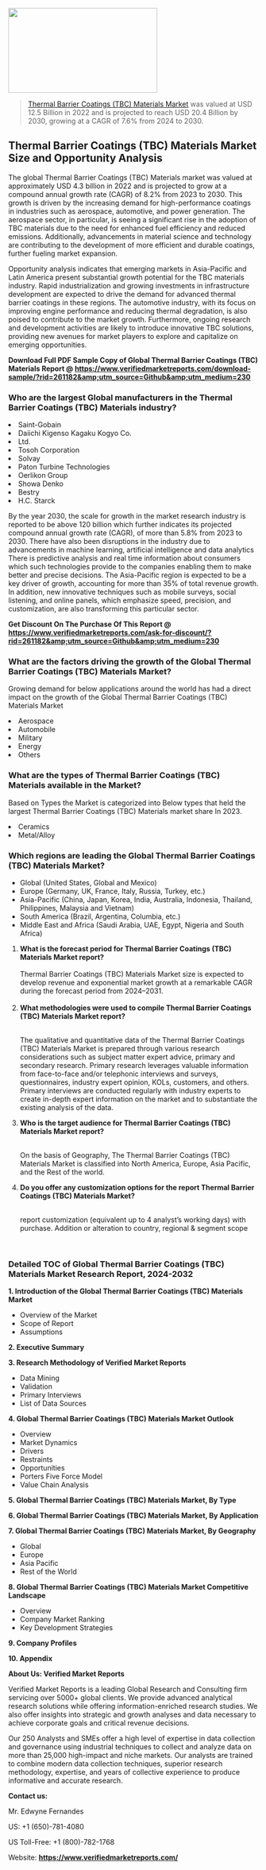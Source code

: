 <img src="https://ffe5etoiles.com/wp-content/uploads/2024/12/MST1-300x171.png" alt="" width="300" height="171" class="alignnone size-medium wp-image-20088" /><blockquote><p><p><a href="https://www.verifiedmarketreports.com/download-sample/?rid=261182&utm_source=Github&utm_medium=230" target="_blank">Thermal Barrier Coatings (TBC) Materials Market</a> was valued at USD 12.5 Billion in 2022 and is projected to reach USD 20.4 Billion by 2030, growing at a CAGR of 7.6% from 2024 to 2030.</p></blockquote><p><h2>Thermal Barrier Coatings (TBC) Materials Market Size and Opportunity Analysis</h2> <p>The global Thermal Barrier Coatings (TBC) Materials market was valued at approximately USD 4.3 billion in 2022 and is projected to grow at a compound annual growth rate (CAGR) of 8.2% from 2023 to 2030. This growth is driven by the increasing demand for high-performance coatings in industries such as aerospace, automotive, and power generation. The aerospace sector, in particular, is seeing a significant rise in the adoption of TBC materials due to the need for enhanced fuel efficiency and reduced emissions. Additionally, advancements in material science and technology are contributing to the development of more efficient and durable coatings, further fueling market expansion.</p> <p>Opportunity analysis indicates that emerging markets in Asia-Pacific and Latin America present substantial growth potential for the TBC materials industry. Rapid industrialization and growing investments in infrastructure development are expected to drive the demand for advanced thermal barrier coatings in these regions. The automotive industry, with its focus on improving engine performance and reducing thermal degradation, is also poised to contribute to the market growth. Furthermore, ongoing research and development activities are likely to introduce innovative TBC solutions, providing new avenues for market players to explore and capitalize on emerging opportunities.</p> </p><p class=""><strong>Download Full PDF Sample Copy of Global Thermal Barrier Coatings (TBC) Materials Report @ <a href="https://www.verifiedmarketreports.com/download-sample/?rid=261182&amp;utm_source=Github&amp;utm_medium=230" target="_blank">https://www.verifiedmarketreports.com/download-sample/?rid=261182&amp;utm_source=Github&amp;utm_medium=230</a></strong></p><h3 id="" class="">Who are the largest Global manufacturers in the Thermal Barrier Coatings (TBC) Materials industry?</h3><p><li>Saint-Gobain</li><li> Daiichi Kigenso Kagaku Kogyo Co.</li><li> Ltd.</li><li> Tosoh Corporation</li><li> Solvay</li><li> Paton Turbine Technologies</li><li> Oerlikon Group</li><li> Showa Denko</li><li> Bestry</li><li> H.C. Starck</li></p><div class=""><div class="" dir="" data-message-author-role="" data-message-id="" data-message-model-slug=""><div class=""><div class=""><div class=""><div class="" dir="" data-message-author-role="" data-message-id="" data-message-model-slug=""><div class=""><div class=""><p>By the year 2030, the scale for growth in the market research industry is reported to be above 120 billion which further indicates its projected compound annual growth rate (CAGR), of more than 5.8% from 2023 to 2030. There have also been disruptions in the industry due to advancements in machine learning, artificial intelligence and data analytics There is predictive analysis and real time information about consumers which such technologies provide to the companies enabling them to make better and precise decisions. The Asia-Pacific region is expected to be a key driver of growth, accounting for more than 35% of total revenue growth. In addition, new innovative techniques such as mobile surveys, social listening, and online panels, which emphasize speed, precision, and customization, are also transforming this particular sector.</p><p><strong>Get Discount On The Purchase Of This Report @&nbsp; <a href="https://www.verifiedmarketreports.com/ask-for-discount/?rid=261182&amp;utm_source=Github&amp;utm_medium=230" target="_blank">https://www.verifiedmarketreports.com/ask-for-discount/?rid=261182&amp;utm_source=Github&amp;utm_medium=230</a></strong></p></div></div></div></div></div></div></div></div><h3 id="" class="">What are the factors driving the growth of the Global Thermal Barrier Coatings (TBC) Materials Market?</h3><p id="" class="">Growing demand for below applications around the world has had a direct impact on the growth of the Global Thermal Barrier Coatings (TBC) Materials Market</p><p id="" class=""><li>Aerospace</li><li> Automobile</li><li> Military</li><li> Energy</li><li> Others</li></p><h3 id="" class="">What are the types of Thermal Barrier Coatings (TBC) Materials available in the Market?</h3><p id="" class="">Based on Types the Market is categorized into Below types that held the largest Thermal Barrier Coatings (TBC) Materials market share In 2023.</p><p id="" class=""><li>Ceramics</li><li> Metal/Alloy</li></p><h3 id="" class="">Which regions are leading the Global Thermal Barrier Coatings (TBC) Materials Market?</h3><ul><li>Global (United States, Global and Mexico)</li><li>Europe (Germany, UK, France, Italy, Russia, Turkey, etc.)</li><li>Asia-Pacific (China, Japan, Korea, India, Australia, Indonesia, Thailand, Philippines, Malaysia and Vietnam)</li><li>South America (Brazil, Argentina, Columbia, etc.)</li><li>Middle East and Africa (Saudi Arabia, UAE, Egypt, Nigeria and South Africa)</li></ul><p><ol><li><strong>What is the forecast period for Thermal Barrier Coatings (TBC) Materials Market report?<br /></strong><br /><span data-sheets-root="1" data-sheets-value="{&quot;1&quot;:2,&quot;2&quot;:&quot;XXXX size is expected to develop revenue and exponential market growth at a remarkable CAGR during the forecast period from 2024&ndash;2030.&quot;}" data-sheets-userformat="{&quot;2&quot;:12674,&quot;4&quot;:{&quot;1&quot;:2,&quot;2&quot;:16776960},&quot;10&quot;:2,&quot;11&quot;:0,&quot;15&quot;:&quot;Arial&quot;,&quot;16&quot;:12}">Thermal Barrier Coatings (TBC) Materials Market size is expected to develop revenue and exponential market growth at a remarkable CAGR during the forecast period from 2024&ndash;2031.</span><br /><br /></li><li><strong>What methodologies were used to compile Thermal Barrier Coatings (TBC) Materials Market report?<br /><br /></strong><p>The qualitative and quantitative data of the&nbsp;Thermal Barrier Coatings (TBC) Materials Market is prepared through various research considerations such as subject matter expert advice, primary and secondary research. Primary research leverages valuable information from face-to-face and/or telephonic interviews and surveys, questionnaires, industry expert opinion, KOLs, customers, and others. Primary interviews are conducted regularly with industry experts to create in-depth expert information on the market and to substantiate the existing analysis of the data.&nbsp;</p></li><li><strong>Who is the target audience for Thermal Barrier Coatings (TBC) Materials Market report?<br /><br /></strong><p>On the basis of Geography, The&nbsp;Thermal Barrier Coatings (TBC) Materials Market is classified into North America, Europe, Asia Pacific, and the Rest of the world.</p></li><li><strong>Do you offer any customization options for the report Thermal Barrier Coatings (TBC) Materials Market?<br /><br /></strong><p>report customization (equivalent up to 4 analyst&rsquo;s working days) with purchase. Addition or alteration to country, regional &amp; segment scope</p><p>&nbsp;</p></li></ol></p><h3 id="" class="">Detailed TOC of Global Thermal Barrier Coatings (TBC) Materials Market Research Report, 2024-2032</h3><p id="" class=""><strong>1. Introduction of the Global Thermal Barrier Coatings (TBC) Materials Market</strong></p><ul><li>Overview of the Market</li><li>Scope of Report</li><li>Assumptions</li></ul><p id="" class=""><strong>2. Executive Summary</strong></p><p id="" class=""><strong>3. Research Methodology of&nbsp;Verified Market Reports</strong></p><ul><li>Data Mining</li><li>Validation</li><li>Primary Interviews</li><li>List of Data Sources</li></ul><p id="" class=""><strong>4. Global Thermal Barrier Coatings (TBC) Materials Market Outlook</strong></p><ul><li>Overview</li><li>Market Dynamics</li><li>Drivers</li><li>Restraints</li><li>Opportunities</li><li>Porters Five Force Model</li><li>Value Chain Analysis</li></ul><p id="" class=""><strong>5. Global Thermal Barrier Coatings (TBC) Materials Market, By&nbsp;Type</strong></p><p id="" class=""><strong>6. Global Thermal Barrier Coatings (TBC) Materials Market, By Application</strong></p><p id="" class=""><strong>7. Global Thermal Barrier Coatings (TBC) Materials Market, By Geography</strong></p><ul><li>Global</li><li>Europe</li><li>Asia Pacific</li><li>Rest of the World</li></ul><p id="" class=""><strong>8. Global Thermal Barrier Coatings (TBC) Materials Market Competitive Landscape</strong></p><ul><li>Overview</li><li>Company Market Ranking</li><li>Key Development Strategies</li></ul><p id="" class=""><strong>9. Company Profiles</strong></p><p id="" class=""><strong>10. Appendix</strong></p><p id="" class=""><strong>About Us: Verified Market Reports</strong></p><p id="" class="">Verified Market Reports is a leading Global Research and Consulting firm servicing over 5000+ global clients. We provide advanced analytical research solutions while offering information-enriched research studies. We also offer insights into strategic and growth analyses and data necessary to achieve corporate goals and critical revenue decisions.</p><p id="" class="">Our 250 Analysts and SMEs offer a high level of expertise in data collection and governance using industrial techniques to collect and analyze data on more than 25,000 high-impact and niche markets. Our analysts are trained to combine modern data collection techniques, superior research methodology, expertise, and years of collective experience to produce informative and accurate research.</p><p id="" class=""><strong>Contact us:</strong></p><p id="" class="">Mr. Edwyne Fernandes</p><p id="" class="">US: +1 (650)-781-4080</p><p id="" class="">US Toll-Free: +1 (800)-782-1768</p><p id="" class="">Website: <a target="" data-test-app-aware-link=""><strong>https://www.verifiedmarketreports.com/</strong></a></p>
